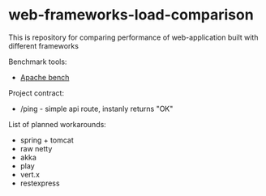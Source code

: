 web-frameworks-load-comparison
=======
This is repository for comparing performance of web-application built with different frameworks


Benchmark tools:
* [Apache bench](https://httpd.apache.org/docs/2.4/programs/ab.html)


Project contract:
* /ping - simple api route, instanly returns "OK"


List of planned workarounds:
* spring + tomcat
* raw netty
* akka
* play
* vert.x
* restexpress
